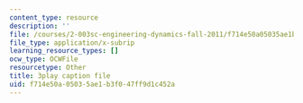 ```yaml
---
content_type: resource
description: ''
file: /courses/2-003sc-engineering-dynamics-fall-2011/f714e50a05035ae1b3f047ff9d1c452a_cecD1w3-SD0.vtt
file_type: application/x-subrip
learning_resource_types: []
ocw_type: OCWFile
resourcetype: Other
title: 3play caption file
uid: f714e50a-0503-5ae1-b3f0-47ff9d1c452a
---
```

